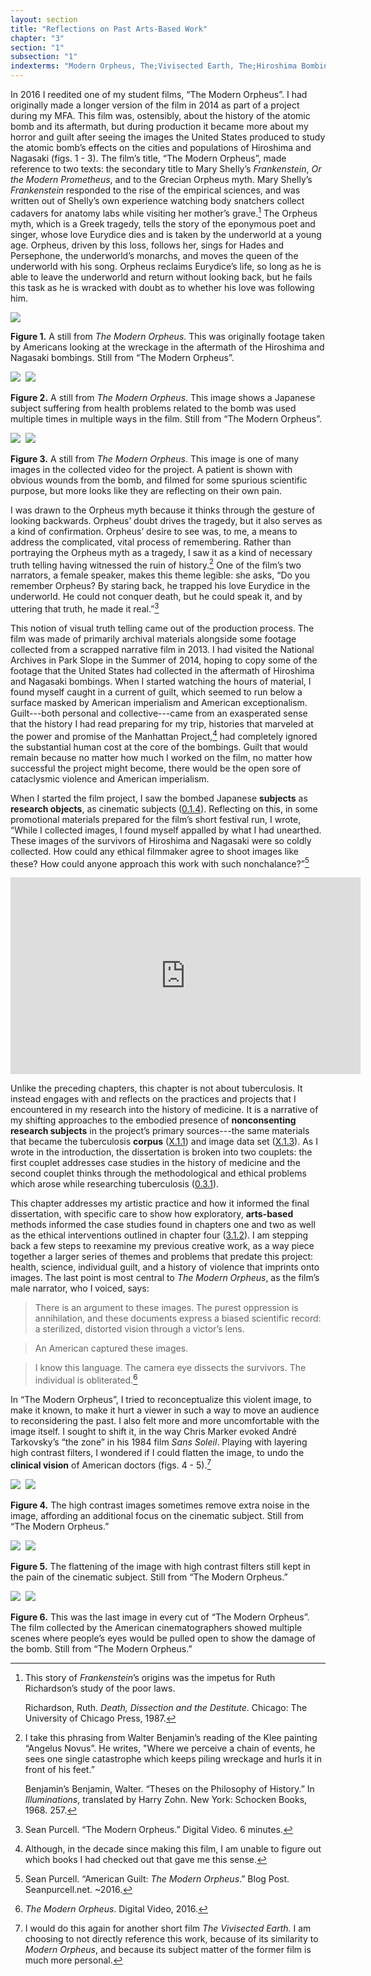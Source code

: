 ```yaml
---
layout: section
title: "Reflections on Past Arts-Based Work"
chapter: "3"
section: "1"
subsection: "1"
indexterms: "Modern Orpheus, The;Vivisected Earth, The;Hiroshima Bombing;Nagasaki Bombing"
---
```


In 2016 I reedited one of my student films, “The Modern Orpheus”. I had originally made a longer version of the film in 2014 as part of a project during my MFA. This film was, ostensibly, about the history of the atomic bomb and its aftermath, but during production it became more about my horror and guilt after seeing the images the United States produced to study the atomic bomb’s effects on the cities and populations of Hiroshima and Nagasaki (figs. 1 - 3). The film’s title, “The Modern Orpheus”, made reference to two texts: the secondary title to Mary Shelly’s *Frankenstein*, *Or the Modern Prometheus*, and to the Grecian Orpheus myth. Mary Shelly’s *Frankenstein* responded to the rise of the empirical sciences, and was written out of Shelly’s own experience watching body snatchers collect cadavers for anatomy labs while visiting her mother’s grave.[^fn1] The Orpheus myth, which is a Greek tragedy, tells the story of the eponymous poet and singer, whose love Eurydice dies and is taken by the underworld at a young age. Orpheus, driven by this loss, follows her, sings for Hades and Persephone, the underworld’s monarchs, and moves the queen of the underworld with his song. Orpheus reclaims Eurydice’s life, so long as he is able to leave the underworld and return without looking back, but he fails this task as he is wracked with doubt as to whether his love was following him. 

<div class="card float-right half-width-image"><img id="modorph2" src="{{ site.baseurl }}/assets/img/modorph2.jpg">

**Figure 1.** A still from *The Modern Orpheus*. This was originally footage taken by Americans looking at the wreckage in the aftermath of the Hiroshima and Nagasaki bombings. Still from “The Modern Orpheus”.

<img id="modorph1" class="opaque" src="{{ site.baseurl }}/assets/img/modorph1_full.jpg">

<img id="modorph1=-2modorph1.jpg">

<img id="modorph1" class="partially-opaque" src="{{ site.baseurl }}/assets/img/modorph1_partial.jpg">

**Figure 2.** A still from *The Modern Orpheus*. This image shows a Japanese subject suffering from health problems related to the bomb was used multiple times in multiple ways in the film. Still from “The Modern Orpheus”.

<img id="modorph3" class="opaque" src="{{ site.baseurl }}/assets/img/modorph3_full.jpg">

<img id="modorph3=-2modorph3.jpg">

<img id="modorph3" class="partially-opaque" src="{{ site.baseurl }}/assets/img/modorph3_partial.jpg">

**Figure 3.** A still from *The Modern Orpheus*. This image is one of many images in the collected video for the project. A patient is shown with obvious wounds from the bomb, and filmed for some spurious scientific purpose, but more looks like they are reflecting on their own pain.

</div>

I was drawn to the Orpheus myth because it thinks through the gesture of looking backwards. Orpheus’ doubt drives the tragedy, but it also serves as a kind of confirmation. Orpheus’ desire to see was, to me, a means to address the complicated, vital process of remembering. Rather than portraying the Orpheus myth as a tragedy, I saw it as a kind of necessary truth telling having witnessed the ruin of history.[^fn2] One of the film’s two narrators, a female speaker, makes this theme legible: she asks, “Do you remember Orpheus? By staring back, he trapped his love Eurydice in the underworld. He could not conquer death, but he could speak it, and by uttering that truth, he made it real.”[^fn3]  

This notion of visual truth telling came out of the production process. The film was made of primarily archival materials alongside some footage collected from a scrapped narrative film in 2013. I had visited the National Archives in Park Slope in the Summer of 2014, hoping to copy some of the footage that the United States had collected in the aftermath of Hiroshima and Nagasaki bombings. When I started watching the hours of material, I found myself caught in a current of guilt, which seemed to run below a surface masked by American imperialism and American exceptionalism. Guilt---both personal and collective---came from an exasperated sense that the history I had read preparing for my trip, histories that marveled at the power and promise of the Manhattan Project,[^fn4] had completely ignored the substantial human cost at the core of the bombings. Guilt that would remain because no matter how much I worked on the film, no matter how successful the project might become, there would be the open sore of cataclysmic violence and American imperialism. 

When I started the film project, I saw the bombed Japanese <span data-tooltip aria-haspopup="true" class="has-tip" data-disable-hover="false" tabindex="1" title="I use the term 'research subject' to refer to a specific relationship between a researcher and the person or people they research. The 'subject' is a pun on the monarchal subject, someone who has no agency under the spectacular power of the sovereign. In this relationship, the researcher has power over their research subject to define and describe the person within a set knowledge system."><b>subjects</b></span> as <span data-tooltip aria-haspopup="true" class="has-tip" data-disable-hover="false" tabindex="1" title="I use the term research object to refer to a  relationship between a researcher and what they research. An object is a non-human thing that a researcher can define or characterize within a disciplinary field or discourse."><b>research objects</b></span>, as cinematic subjects (<a href="{{ site.baseurl }}/dissertation/0_1_4}}">0.1.4</a>). Reflecting on this, in some promotional materials prepared for the film’s short festival run, I wrote, “While I collected images, I found myself appalled by what I had unearthed. These images of the survivors of Hiroshima and Nagasaki were so coldly collected. How could any ethical filmmaker agree to shoot images like these? How could anyone approach this work with such nonchalance?”[^fn5]

<iframe width="560" height="315" src="https://www.youtube.com/embed/tNUkgbA7tTo?si=PW5ZWe4M6-2hAPwe" title="YouTube video player" frameborder="0" allow="accelerometer; autoplay; clipboard-write; encrypted-media; gyroscope; picture-in-picture; web-share" referrerpolicy="strict-origin-when-cross-origin" allowfullscreen></iframe>

Unlike the preceding chapters, this chapter is not about tuberculosis. It instead engages with and reflects on the practices and projects that I encountered in my research into the history of medicine. It is a narrative of my shifting approaches to the embodied presence of <span data-tooltip aria-haspopup="true" class="has-tip" data-disable-hover="false" tabindex="1" title="I use the phrase 'consent' to refer to the idea of informed consent: that a research subject needs to be aware of what will happen to them in a research project, and that they have the ability to say 'no' at any point during the research program."><b>nonconsenting</b></span> <span data-tooltip aria-haspopup="true" class="has-tip" data-disable-hover="false" tabindex="1" title="I use the term 'research subject' to refer to a specific relationship between a researcher and the person or people they research. The 'subject' is a pun on the monarchal subject, someone who has no agency under the spectacular power of the sovereign. In this relationship, the researcher has power over their research subject to define and describe the person within a set knowledge system."><b>research subjects</b></span> in the project’s primary sources---the same materials that became the tuberculosis <span data-tooltip aria-haspopup="true" class="has-tip" data-disable-hover="false" tabindex="1" title="A corpus refers to a collection of texts used for computational analysis."><b>corpus</b></span> (<a href="{{ site.baseurl }}/dissertation/X_1_1}}">X.1.1</a>) and image data set (<a href="{{ site.baseurl }}/dissertation/X_1_3}}">X.1.3</a>). As I wrote in the introduction, the dissertation is broken into two couplets: the first couplet addresses case studies in the history of medicine and the second couplet thinks through the methodological and ethical problems which arose while researching tuberculosis (<a href="{{ site.baseurl }}/dissertation/0_3_1}}">0.3.1</a>). 

This chapter addresses my artistic practice and how it informed the final dissertation, with specific care to show how exploratory, <span data-tooltip aria-haspopup="true" class="has-tip" data-disable-hover="false" tabindex="1" title="Arts-based methods refer to any research method that applies creative activity as a research method. This can include traditional arts like painting, sculpture, or dance, or more complex conceptual or multi-media approaches."><b>arts-based</b></span> methods informed the case studies found in chapters one and two as well as the ethical interventions outlined in chapter four (<a href="{{ site.baseurl }}/dissertation/3_1_2}}">3.1.2</a>). I am stepping back a few steps to reexamine my previous creative work, as a way piece together a larger series of themes and problems that predate this project: health, science, individual guilt, and a history of violence that imprints onto images. The last point is most central to *The Modern Orpheus*, as the film’s male narrator, who I voiced, says: 

>There is an argument to these images. The purest oppression is annihilation, and these documents express a biased scientific record: a sterilized, distorted vision through a victor’s lens. 

>An American captured these images.

>I know this language. The camera eye dissects the survivors. The individual is obliterated.[^fn6] 

In “The Modern Orpheus”, I tried to reconceptualize this violent image, to make it known, to make it hurt a viewer in such a way to move an audience to reconsidering the past. I also felt more and more uncomfortable with the image itself. I sought to shift it, in the way Chris Marker evoked André Tarkovsky’s “the zone” in his 1984 film *Sans Soleil*. Playing with layering high contrast filters, I wondered if I could flatten the image, to undo the <span data-tooltip aria-haspopup="true" class="has-tip" data-disable-hover="false" tabindex="1" title="The clinical gaze refers to an ocular practice used by medical professionals to diagnose disease. It relies on a process of seeing the patient in relation to an idealized image of human anatomy. This process alienates the patient, turning them into a collection of pathologies rather than a human person."><b>clinical vision</b></span> of American doctors (figs. 4 - 5).[^fn7]

<img id="Modorphzone1" class="opaque" src="{{ site.baseurl }}/assets/img/Modorphzone1_full.jpg">

<img id="Modorphzone1=-2Modorphzone1.jpg">

<img id="Modorphzone1" class="partially-opaque" src="{{ site.baseurl }}/assets/img/Modorphzone1_partial.jpg">

**Figure 4.** The high contrast images sometimes remove extra noise in the image, affording an additional focus on the cinematic subject. Still from “The Modern Orpheus.”

<div class="card float-right half-width-image"><img id="Modorphzone2" class="opaque" src="{{ site.baseurl }}/assets/img/Modorphzone2_full.jpg">

<img id="Modorphzone2=-2Modorphzone2.jpg">

<img id="Modorphzone2" class="partially-opaque" src="{{ site.baseurl }}/assets/img/Modorphzone2_partial.jpg">

**Figure 5.** The flattening of the image with high contrast filters still kept in the pain of the cinematic subject. Still from “The Modern Orpheus.”

<img id="Modorphzone3" class="opaque" src="{{ site.baseurl }}/assets/img/Modorphzone3_full.jpg">

<img id="Modorphzone3=-2Modorphzone3.jpg">

<img id="Modorphzone3" class="partially-opaque" src="{{ site.baseurl }}/assets/img/Modorphzone3_partial.jpg">

**Figure 6.** This was the last image in every cut of “The Modern Orpheus”. The film collected by the American cinematographers showed multiple scenes where people’s eyes would be pulled open to show the damage of the bomb. Still from “The Modern Orpheus.”

</div>

[^fn1]: This story of *Frankenstein*’s origins was the impetus for Ruth Richardson’s study of the poor laws.
	
	Richardson, Ruth. *Death, Dissection and the Destitute*. Chicago: The University of Chicago Press, 1987.

[^fn2]: I take this phrasing from Walter Benjamin’s reading of the Klee painting “Angelus Novus”. He writes, "Where we perceive a chain of events, he sees one single catastrophe which keeps piling wreckage and hurls it in front of his feet.”
	
	Benjamin’s Benjamin, Walter. “Theses on the Philosophy of History.” In *Illuminations*, translated by Harry Zohn. New York: Schocken Books, 1968. 257.

[^fn3]: Sean Purcell. “The Modern Orpheus.” Digital Video. 6 minutes.

[^fn4]: Although, in the decade since making this film, I am unable to figure out which books I had checked out that gave me this sense.

[^fn5]: Sean Purcell. “American Guilt: *The Modern Orpheus*.” Blog Post. Seanpurcell.net. ~2016.

[^fn6]: *The Modern Orpheus*. Digital Video, 2016.

[^fn7]: I would do this again for another short film *The Vivisected Earth.* I am choosing to not directly reference this work, because of its similarity to *Modern Orpheus*, and because its subject matter of the former film is much more personal.